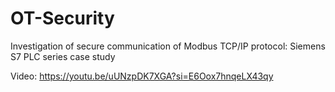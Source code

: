 # OT-Security
Investigation of secure communication of Modbus TCP/IP protocol: Siemens S7 PLC series case study

Video: https://youtu.be/uUNzpDK7XGA?si=E6Oox7hnqeLX43qy
